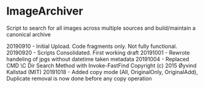 # ImageArchiver
Script to search for all images across multiple sources and build/maintain a canonical archive

20190910 - Initial Upload. Code fragments only. Not fully functional.
20190920 - Scripts Consolidated. First working draft
20191001 - Rewrote handeling of jpgs without datetime taken metadata
20191004 - Replaced CMD \C Dir Search Method with Invoke-FastFind Copyright (c) 2015 Øyvind Kallstad (MIT)
20191018 - Added copy mode (All, OriginalOnly, OriginalAdd), Duplicate removal is now done before any copy operation